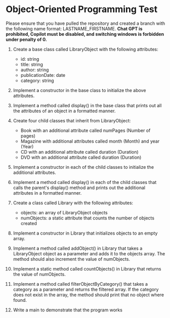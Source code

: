 
# Object-Oriented Programming Test

Please ensure that you have pulled the repository and created a branch with the following name format: LASTNAME_FIRSTNAME.
**Chat GPT is prohibited, Copilot must be disabled, and switching windows is forbidden under penalty of 0.**

1) Create a base class called LibraryObject with the following attributes:
	- id: string 
	- title: string
	- author: string
	- publicationDate: date
	- category: string
	
2) Implement a constructor in the base class to initialize the above attributes.

3) Implement a method called display() in the base class that prints out all the attributes of an object in a formatted manner.

4) Create four child classes that inherit from LibraryObject:
	- Book with an additional attribute called numPages (Number of pages)
	- Magazine with additional attributes called month (Month) and year (Year)
	- CD with an additional attribute called duration (Duration)
	- DVD with an additional attribute called duration (Duration)

5) Implement a constructor in each of the child classes to initialize the additional attributes.

6) Implement a method called display() in each of the child classes that calls the parent's display() method and prints out the additional attributes in a formatted manner.

7) Create a class called Library with the following attributes:
	- objects: an array of LibraryObject objects
	- numObjects: a static attribute that counts the number of objects created
	
8) Implement a constructor in Library that initializes objects to an empty array.

9) Implement a method called addObject() in Library that takes a LibraryObject object as a parameter and adds it to the objects array. The method should also increment the value of numObjects.

10) Implement a static method called countObjects() in Library that returns the value of numObjects.

11) Implement a method called filterObjectByCategory() that takes a category as a parameter and returns the filtered array. If the category does not exist in the array, the method should print that no object where found.

12) Write a main to demonstrate that the program works
